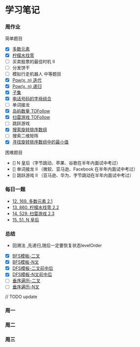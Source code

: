 # 学习笔记



### 周作业
简单题目
- [x] [多数元素](./days/majority_element.go) 
- [x] [柠檬水找零](./days/lemonade_change.go)
- [ ] 买卖股票的最佳时机 II 
- [ ] 分发饼干
- [ ] 模拟行走机器人
中等题目
- [x] [Pow(x, n) 迭代](./mon/my_pow1.go)
- [x] [Pow(x, n) 递归](./mon/my_pow2.go)
- [x] [子集](./fri/subsets.go)
- [x] [电话号码的字母组合](./thu/letter_combinations.go)
- [ ] 单词接龙
- [x] [岛屿数量 TOFollow](./sat/numIslands.go)
- [x] [扫雷游戏 TOFollow](./days/update_board.go)
- [ ] 跳跃游戏 
- [x] [搜索旋转排序数组](./sat/search.go)
- [ ] 搜索二维矩阵
- [x] [寻找旋转排序数组中的最小值](./sat/find_min.go)

困难题目
- [] N 皇后（字节跳动、苹果、谷歌在半年内面试中考过）
- [] 单词接龙 II （微软、亚马逊、Facebook 在半年内面试中考过）
- [] 跳跃游戏 II （亚马逊、华为、字节跳动在半年内面试中考过）

### 每日一题
- [12. 169. 多数元素 2.1](./days/majority_element.go)
- [13. 860. 柠檬水找零 2.2](./days/lemonade_change.goupdateBoard)
- [14. 529. 扫雷游戏 2.3](./days/update_board.go)
- [15. 51. N 皇后](./fri/solveNQueens.go)
### 总结
- 回溯法 ,先递归,随后一定要恢复状态levelOrder
- [x] [BFS模板-二叉](./sun/bfs.go)
- [x] [BFS模板-N叉](./sun/bfsN.go)
- [x] [DFS模板-二叉前中后](./sun/dfs.go)
- [x] [DFS模板-N叉前中后](./sun/dfsN.go)
- [ ] [垂序遍历-二叉](./sun)
- [ ] [垂序遍历-N叉](./sun)

// TODO update
### 周一
### 周二
### 周三